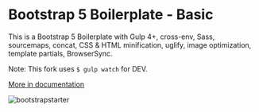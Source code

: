 
# Bootstrap 5 Boilerplate - Basic

This is a Bootstrap 5 Boilerplate with Gulp 4+, cross-env, Sass, sourcemaps, concat, CSS & HTML minification, uglify, image optimization, template partials, BrowserSync.

Note: This fork uses `$ gulp watch` for DEV.

[More in documentation](https://bootstrapstarter.com/template-basic5-bootstrap5-html/)

![bootstrapstarter](src/img/screenshot.png)


